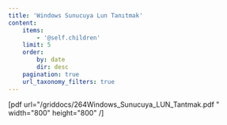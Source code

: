 ```yaml
---
title: 'Windows Sunucuya Lun Tanıtmak'
content:
    items:
        - '@self.children'
    limit: 5
    order:
        by: date
        dir: desc
    pagination: true
    url_taxonomy_filters: true
---
```


[pdf url="/griddocs/264Windows_Sunucuya_LUN_Tantmak.pdf " width="800" height="800" /]
